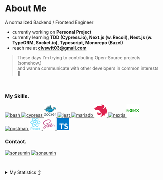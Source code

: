 # About Me

A normalized Backend / Frontend Engineer

- currently working on **Personal Project**
- currently learning **TDD (Cypress.io), Next.js (w. Recoil), Nest.js (w. TypeORM, Socket.io), Typescript, Monorepo (Bazel)**
- reach me at **clvswft03@gmail.com**

> These days I'm trying to contributing Open-Source projects (somehow,)\
> and wanna communicate with other developers in common interests 💬

&nbsp;

<h3 align="left">My Skills.</h3>
<p align="left"> <a href="https://www.gnu.org/software/bash/" target="_blank" rel="noreferrer"> <img src="https://www.vectorlogo.zone/logos/gnu_bash/gnu_bash-icon.svg" alt="bash" width="40" height="40"/> </a> <a href="https://www.cypress.io" target="_blank" rel="noreferrer"> <img src="https://raw.githubusercontent.com/simple-icons/simple-icons/6e46ec1fc23b60c8fd0d2f2ff46db82e16dbd75f/icons/cypress.svg" alt="cypress" width="40" height="40"/> </a> <a href="https://www.docker.com/" target="_blank" rel="noreferrer"> <img src="https://raw.githubusercontent.com/devicons/devicon/master/icons/docker/docker-original-wordmark.svg" alt="docker" width="40" height="40"/> </a> <a href="https://jestjs.io" target="_blank" rel="noreferrer"> <img src="https://www.vectorlogo.zone/logos/jestjsio/jestjsio-icon.svg" alt="jest" width="40" height="40"/> </a> <a href="https://mariadb.org/" target="_blank" rel="noreferrer"> <img src="https://www.vectorlogo.zone/logos/mariadb/mariadb-icon.svg" alt="mariadb" width="40" height="40"/> </a> <a href="https://nestjs.com/" target="_blank" rel="noreferrer"> <img src="https://raw.githubusercontent.com/devicons/devicon/master/icons/nestjs/nestjs-plain.svg" alt="nestjs" width="40" height="40"/> </a> <a href="https://nextjs.org/" target="_blank" rel="noreferrer"> <img src="https://cdn.worldvectorlogo.com/logos/nextjs-2.svg" alt="nextjs" width="40" height="40"/> </a> <a href="https://www.nginx.com" target="_blank" rel="noreferrer"> <img src="https://raw.githubusercontent.com/devicons/devicon/master/icons/nginx/nginx-original.svg" alt="nginx" width="40" height="40"/> </a> <a href="https://postman.com" target="_blank" rel="noreferrer"> <img src="https://www.vectorlogo.zone/logos/getpostman/getpostman-icon.svg" alt="postman" width="40" height="40"/> </a> <a href="https://reactjs.org/" target="_blank" rel="noreferrer"> <img src="https://raw.githubusercontent.com/devicons/devicon/master/icons/react/react-original-wordmark.svg" alt="react" width="40" height="40"/> </a> <a href="https://sass-lang.com" target="_blank" rel="noreferrer"> <img src="https://raw.githubusercontent.com/devicons/devicon/master/icons/sass/sass-original.svg" alt="sass" width="40" height="40"/> </a> <a href="https://www.typescriptlang.org/" target="_blank" rel="noreferrer"> <img src="https://raw.githubusercontent.com/devicons/devicon/master/icons/typescript/typescript-original.svg" alt="typescript" width="40" height="40"/> </a> </p>

<h3 align="left">Contact.</h3>
<p align="left"> <a href="https://linkedin.com/in/sonsumin" target="blank"><img align="center" src="https://raw.githubusercontent.com/rahuldkjain/github-profile-readme-generator/master/src/images/icons/Social/github.svg" alt="sonsumin" height="30" width="40" /></a> <a href="https://linkedin.com/in/sonsumin" target="blank"><img align="center" src="https://raw.githubusercontent.com/rahuldkjain/github-profile-readme-generator/master/src/images/icons/Social/linked-in-alt.svg" alt="sonsumin" height="30" width="40" /></a>
</p>

&nbsp;

<details>
 <summary>My Statistics ↕️</summary>

<!--START_SECTION:waka-->
![Code Time](http://img.shields.io/badge/Code%20Time-371%20hrs%2031%20mins-blue)

![Profile Views](http://img.shields.io/badge/Profile%20Views-224-blue)

**🐱 My GitHub Data** 

> 🏆 403 Contributions in the Year 2022
 > 
> 📦 12.5 MB Used in GitHub's Storage 
 > 
> 💼 Opted to Hire
 > 
> 📜 258 Public Repositories 
 > 
> 🔑 98 Private Repositories  
 > 
**I'm a Night 🦉** 

```text
🌞 Morning    34 commits     ███░░░░░░░░░░░░░░░░░░░░░░   14.91% 
🌆 Daytime    78 commits     ████████░░░░░░░░░░░░░░░░░   34.21% 
🌃 Evening    63 commits     ███████░░░░░░░░░░░░░░░░░░   27.63% 
🌙 Night      53 commits     █████░░░░░░░░░░░░░░░░░░░░   23.25%

```
📅 **I'm Most Productive on Wednesday** 

```text
Monday       40 commits     ████░░░░░░░░░░░░░░░░░░░░░   17.54% 
Tuesday      20 commits     ██░░░░░░░░░░░░░░░░░░░░░░░   8.77% 
Wednesday    54 commits     ██████░░░░░░░░░░░░░░░░░░░   23.68% 
Thursday     45 commits     █████░░░░░░░░░░░░░░░░░░░░   19.74% 
Friday       37 commits     ████░░░░░░░░░░░░░░░░░░░░░   16.23% 
Saturday     16 commits     █░░░░░░░░░░░░░░░░░░░░░░░░   7.02% 
Sunday       16 commits     █░░░░░░░░░░░░░░░░░░░░░░░░   7.02%

```


📊 **This Week I Spent My Time On** 

```text
⌚︎ Time Zone: Asia/Seoul

💬 Programming Languages: 
Other                    53 hrs 2 mins       ██████████████████░░░░░░░   72.52% 
JSON                     5 hrs 34 mins       ██░░░░░░░░░░░░░░░░░░░░░░░   7.63% 
Bash                     3 hrs 2 mins        █░░░░░░░░░░░░░░░░░░░░░░░░   4.16% 
Markdown                 2 hrs 57 mins       █░░░░░░░░░░░░░░░░░░░░░░░░   4.05% 
Python                   2 hrs 54 mins       █░░░░░░░░░░░░░░░░░░░░░░░░   3.97%

🔥 Editors: 
Browser                  49 hrs 32 mins      █████████████████░░░░░░░░   67.74% 
VS Code                  19 hrs 34 mins      ██████░░░░░░░░░░░░░░░░░░░   26.77% 
Neovim                   3 hrs 57 mins       █░░░░░░░░░░░░░░░░░░░░░░░░   5.42% 
IntelliJ                 3 mins              ░░░░░░░░░░░░░░░░░░░░░░░░░   0.07%

💻 Operating System: 
Linux                    73 hrs 8 mins       █████████████████████████   100.0%

```

**I Mostly Code in JavaScript** 

```text
JavaScript               19 repos            ██████░░░░░░░░░░░░░░░░░░░   25.0% 
TypeScript               18 repos            ██████░░░░░░░░░░░░░░░░░░░   23.68% 
Shell                    9 repos             ███░░░░░░░░░░░░░░░░░░░░░░   11.84% 
CSS                      7 repos             ██░░░░░░░░░░░░░░░░░░░░░░░   9.21% 
Python                   6 repos             ██░░░░░░░░░░░░░░░░░░░░░░░   7.89%

```


**Timeline**

![Chart not found](https://raw.githubusercontent.com/todaypp/todaypp/master/charts/bar_graph.png) 


 Last Updated on 06/02/2022 22:42:02 UTC
<!--END_SECTION:waka-->
</details>
